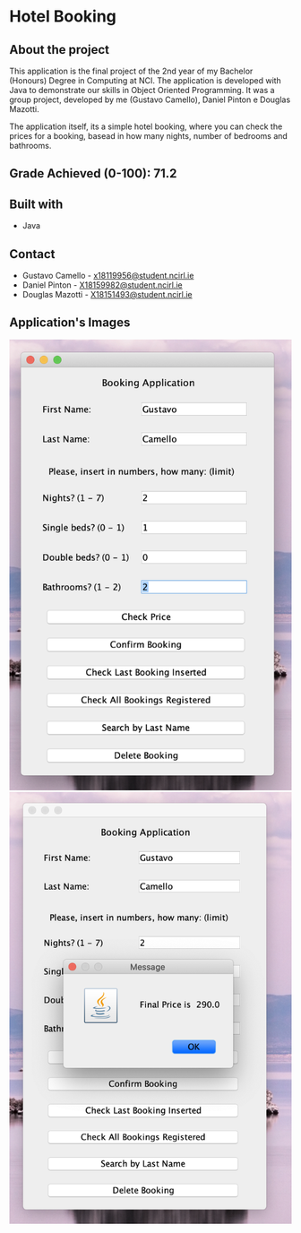 
# Hotel Booking

## About the project

This application is the final project of the 2nd year of my Bachelor (Honours) Degree in Computing at NCI.
The application is developed with Java to demonstrate our skills in Object Oriented Programming.
It was a group project, developed by me (Gustavo Camello), Daniel Pinton e Douglas Mazotti.

The application itself, its a simple hotel booking, where you can check the prices for a booking,
basead in how many nights, number of bedrooms and bathrooms.

## Grade Achieved (0-100): 71.2

## Built with
- Java


## Contact

- Gustavo Camello - x18119956@student.ncirl.ie
- Daniel Pinton - X18159982@student.ncirl.ie
- Douglas Mazotti - X18151493@student.ncirl.ie

## Application's Images

![img-1.png](img-1.png)
![img-2.png](img-2.png)
